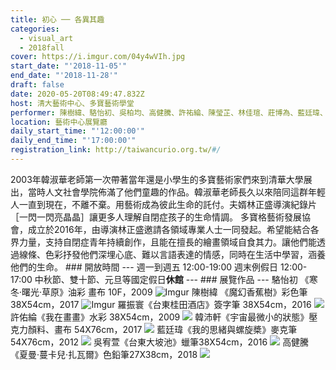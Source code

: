 ```yaml
---
title: 初心 ── 各異其趣
categories:
  - visual_art
  - 2018fall
cover: https://i.imgur.com/04y4wVIh.jpg
start_date: "'2018-11-05'"
end_date: "'2018-11-28'"
draft: false
date: 2020-05-20T08:49:47.832Z
host: 清大藝術中心、多寶藝術學堂
performer: 陳樹緯、駱怡初、吳柏均、高健騰、許祐綸、陳瑩芷、林佳瑄、莊博為、藍廷瑋、韓沛軒、吳宥萱、羅翊宸
location: 藝術中心展覽廳
daily_start_time: "'12:00:00'"
daily_end_time: "'17:00:00'"
registration_link: http://taiwancurio.org.tw/#/
---
```


2003年韓淑華老師第一次帶著當年還是小學生的多寶藝術家們來到清華大學展出，當時人文社會學院佈滿了他們童趣的作品。韓淑華老師長久以來陪同這群年輕人一直到現在，不離不棄。用藝術成為彼此生命的託付。夫婿林正盛導演紀錄片［一閃一閃亮晶晶］讓更多人理解自閉症孩子的生命情調。 多寶格藝術發展協會，成立於2016年，由導演林正盛邀請各領域專業人士一同發起。希望能結合各界力量，支持自閉症青年持續創作，且能在擅長的繪畫領域自食其力。讓他們能透過線條、色彩抒發他們深埋心底、難以言語表達的情感，同時在生活中學習，涵養他們的生命。 ### 開放時間 --- 週一到週五 12:00-19:00 週末例假日 12:00-17:00 中秋節、雙十節、元旦等國定假日**休館** --- ### 展覽作品 --- 駱怡初 《寒冬‧曙光‧草原》油彩 畫布 10F，2009 ![Imgur](https://i.imgur.com/wfYBIaS.jpg) 陳樹緯 《魔幻香蕉樹》彩色筆 38X54cm，2017 ![Imgur](https://i.imgur.com/iOXZ4Lt.jpg) 羅振寰《台東桂田酒店》簽字筆 38X54cm，2016 ![](http://arts.nthu.edu.tw/static/upload/exhibition/250/IMG\_9249.JPG) 許佑綸《我在畫畫》水彩 38X54cm，2009 ![](http://arts.nthu.edu.tw/static/upload/exhibition/250/IMG\_9250.JPG) 韓沛軒《宇宙最微小的狀態》壓克力顏料、畫布 54X76cm，2017 ![](http://arts.nthu.edu.tw/static/upload/exhibition/250/IMG\_9251.JPG) 藍廷瑋《我的思緒與螺旋槳》麥克筆54X76cm，2012 ![](http://arts.nthu.edu.tw/static/upload/exhibition/250/IMG\_9252.JPG) 吳宥萱《台東大坡池》蠟筆38X54cm，2016 ![](http://arts.nthu.edu.tw/static/upload/exhibition/250/IMG\_9253.JPG) 高健騰 《夏曼‧蔓卡兒‧扎瓦爾》色鉛筆27X38cm，2018 ![](http://arts.nthu.edu.tw/static/upload/exhibition/250/IMG\_9254.JPG) 